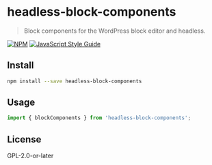 # headless-block-components

> Block components for the WordPress block editor and headless.

[![NPM](https://img.shields.io/npm/v/headless-block-components.svg)](https://www.npmjs.com/package/headless-block-components) [![JavaScript Style Guide](https://img.shields.io/badge/code_style-standard-brightgreen.svg)](https://standardjs.com)

## Install

```bash
npm install --save headless-block-components
```

## Usage

```jsx
import { blockComponents } from 'headless-block-components';
```

## License

GPL-2.0-or-later
